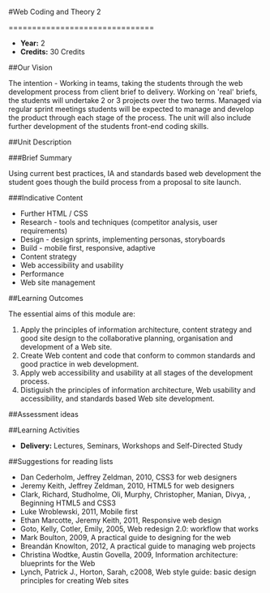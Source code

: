 #Web Coding and Theory 2
<!-- Temporary title -->
===============================

+ __Year:__ 2
+ __Credits:__ 30 Credits


##Our Vision

The intention - Working in teams, taking the students through the web development process from client brief to delivery. Working on 'real' briefs, the students will undertake 2 or 3 projects over the two terms. Managed via regular sprint meetings students will be expected to manage and develop the product through each stage of the process. The unit will also include further development of the students front-end coding skills.


##Unit Description

###Brief Summary

<!-- 140 characters -->

Using current best practices, IA and standards based web development the student goes though the build process from a proposal to site launch.

###Indicative Content



+ Further HTML / CSS
+ Research - tools and techniques (competitor analysis, user requirements)
+ Design - design sprints, implementing personas, storyboards
+ Build - mobile first, responsive, adaptive
+ Content strategy
+ Web accessibility and usability
+ Performance
+ Web site management

##Learning Outcomes

The essential aims of this module are:

1. Apply the principles of information architecture, content strategy and good site design to the collaborative planning, organisation and development of a Web site.
1. Create Web content and code that conform to common standards and good practice in web development.
1. Apply web accessibility and usability at all stages of the development process.
1. Distiguish the principles of information architecture, Web usability and accessibility, and standards based Web site development.



##Assessment ideas



##Learning Activities

+ __Delivery:__ Lectures, Seminars, Workshops and Self-Directed Study

##Suggestions for reading lists

+ Dan Cederholm, Jeffrey Zeldman, 2010, CSS3 for web designers
+ Jeremy Keith, Jeffrey Zeldman, 2010, HTML5 for web designers
+ Clark, Richard, Studholme, Oli, Murphy, Christopher, Manian, Divya, , Beginning HTML5 and CSS3 
+ Luke Wroblewski, 2011, Mobile first
+ Ethan Marcotte, Jeremy Keith, 2011, Responsive web design
+ Goto, Kelly, Cotler, Emily, 2005, Web redesign 2.0: workflow that works 
+ Mark Boulton, 2009, A practical guide to designing for the web
+ Breandán Knowlton, 2012, A practical guide to managing web projects 
+ Christina Wodtke, Austin Govella, 2009, Information architecture: blueprints for the Web
+ Lynch, Patrick J., Horton, Sarah, c2008, Web style guide: basic design principles for creating Web sites




<!--

Notes

-->



